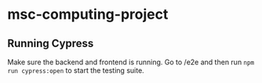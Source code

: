 # msc-computing-project

## Running Cypress

Make sure the backend and frontend is running.
Go to /e2e and then run  `npm run cypress:open` to start the testing suite.

